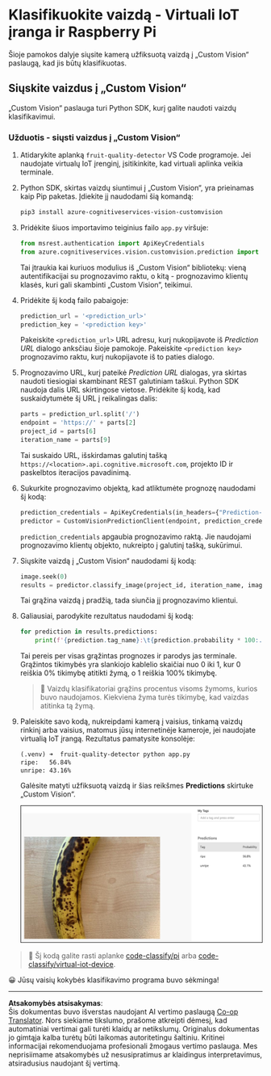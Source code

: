<!--
CO_OP_TRANSLATOR_METADATA:
{
  "original_hash": "e5896207b304ce1abaf065b8acc0cc79",
  "translation_date": "2025-08-28T19:13:02+00:00",
  "source_file": "4-manufacturing/lessons/2-check-fruit-from-device/single-board-computer-classify-image.md",
  "language_code": "lt"
}
-->
# Klasifikuokite vaizdą - Virtuali IoT įranga ir Raspberry Pi

Šioje pamokos dalyje siųsite kamerą užfiksuotą vaizdą į „Custom Vision“ paslaugą, kad jis būtų klasifikuotas.

## Siųskite vaizdus į „Custom Vision“

„Custom Vision“ paslauga turi Python SDK, kurį galite naudoti vaizdų klasifikavimui.

### Užduotis - siųsti vaizdus į „Custom Vision“

1. Atidarykite aplanką `fruit-quality-detector` VS Code programoje. Jei naudojate virtualų IoT įrenginį, įsitikinkite, kad virtuali aplinka veikia terminale.

1. Python SDK, skirtas vaizdų siuntimui į „Custom Vision“, yra prieinamas kaip Pip paketas. Įdiekite jį naudodami šią komandą:

    ```sh
    pip3 install azure-cognitiveservices-vision-customvision
    ```

1. Pridėkite šiuos importavimo teiginius failo `app.py` viršuje:

    ```python
    from msrest.authentication import ApiKeyCredentials
    from azure.cognitiveservices.vision.customvision.prediction import CustomVisionPredictionClient
    ```

    Tai įtraukia kai kuriuos modulius iš „Custom Vision“ bibliotekų: vieną autentifikacijai su prognozavimo raktu, o kitą - prognozavimo klientų klasės, kuri gali skambinti „Custom Vision“, teikimui.

1. Pridėkite šį kodą failo pabaigoje:

    ```python
    prediction_url = '<prediction_url>'
    prediction_key = '<prediction key>'
    ```

    Pakeiskite `<prediction_url>` URL adresu, kurį nukopijavote iš *Prediction URL* dialogo anksčiau šioje pamokoje. Pakeiskite `<prediction key>` prognozavimo raktu, kurį nukopijavote iš to paties dialogo.

1. Prognozavimo URL, kurį pateikė *Prediction URL* dialogas, yra skirtas naudoti tiesiogiai skambinant REST galutiniam taškui. Python SDK naudoja dalis URL skirtingose vietose. Pridėkite šį kodą, kad suskaidytumėte šį URL į reikalingas dalis:

    ```python
    parts = prediction_url.split('/')
    endpoint = 'https://' + parts[2]
    project_id = parts[6]
    iteration_name = parts[9]
    ```

    Tai suskaido URL, išskirdamas galutinį tašką `https://<location>.api.cognitive.microsoft.com`, projekto ID ir paskelbtos iteracijos pavadinimą.

1. Sukurkite prognozavimo objektą, kad atliktumėte prognozę naudodami šį kodą:

    ```python
    prediction_credentials = ApiKeyCredentials(in_headers={"Prediction-key": prediction_key})
    predictor = CustomVisionPredictionClient(endpoint, prediction_credentials)
    ```

    `prediction_credentials` apgaubia prognozavimo raktą. Jie naudojami prognozavimo klientų objekto, nukreipto į galutinį tašką, sukūrimui.

1. Siųskite vaizdą į „Custom Vision“ naudodami šį kodą:

    ```python
    image.seek(0)
    results = predictor.classify_image(project_id, iteration_name, image)
    ```

    Tai grąžina vaizdą į pradžią, tada siunčia jį prognozavimo klientui.

1. Galiausiai, parodykite rezultatus naudodami šį kodą:

    ```python
    for prediction in results.predictions:
        print(f'{prediction.tag_name}:\t{prediction.probability * 100:.2f}%')
    ```

    Tai pereis per visas grąžintas prognozes ir parodys jas terminale. Grąžintos tikimybės yra slankiojo kablelio skaičiai nuo 0 iki 1, kur 0 reiškia 0% tikimybę atitikti žymą, o 1 reiškia 100% tikimybę.

    > 💁 Vaizdų klasifikatoriai grąžins procentus visoms žymoms, kurios buvo naudojamos. Kiekviena žyma turės tikimybę, kad vaizdas atitinka tą žymą.

1. Paleiskite savo kodą, nukreipdami kamerą į vaisius, tinkamą vaizdų rinkinį arba vaisius, matomus jūsų internetinėje kameroje, jei naudojate virtualią IoT įrangą. Rezultatus pamatysite konsolėje:

    ```output
    (.venv) ➜  fruit-quality-detector python app.py
    ripe:   56.84%
    unripe: 43.16%
    ```

    Galėsite matyti užfiksuotą vaizdą ir šias reikšmes **Predictions** skirtuke „Custom Vision“.

    ![Bananas „Custom Vision“ klasifikuotas kaip prinokęs su 56.8% tikimybe ir neprinokęs su 43.1% tikimybe](../../../../../translated_images/custom-vision-banana-prediction.30cdff4e1d72db5d9a0be0193790a47c2b387da034e12dc1314dd57ca2131b59.lt.png)

> 💁 Šį kodą galite rasti aplanke [code-classify/pi](../../../../../4-manufacturing/lessons/2-check-fruit-from-device/code-classify/pi) arba [code-classify/virtual-iot-device](../../../../../4-manufacturing/lessons/2-check-fruit-from-device/code-classify/virtual-iot-device).

😀 Jūsų vaisių kokybės klasifikavimo programa buvo sėkminga!

---

**Atsakomybės atsisakymas**:  
Šis dokumentas buvo išverstas naudojant AI vertimo paslaugą [Co-op Translator](https://github.com/Azure/co-op-translator). Nors siekiame tikslumo, prašome atkreipti dėmesį, kad automatiniai vertimai gali turėti klaidų ar netikslumų. Originalus dokumentas jo gimtąja kalba turėtų būti laikomas autoritetingu šaltiniu. Kritinei informacijai rekomenduojama profesionali žmogaus vertimo paslauga. Mes neprisiimame atsakomybės už nesusipratimus ar klaidingus interpretavimus, atsiradusius naudojant šį vertimą.